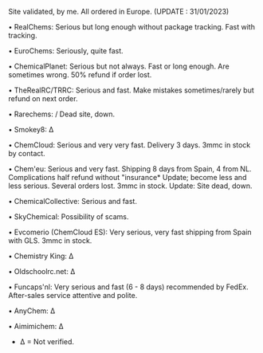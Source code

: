 Site validated, by me.  All ordered in Europe. (UPDATE : 31/01/2023)

• RealChems: Serious but long enough without package tracking. Fast with tracking.

 • EuroChems: Seriously, quite fast.

 • ChemicalPlanet: Serious but not always. Fast or long enough. Are sometimes wrong. 50% refund if order lost.

 • TheRealRC/TRRC: Serious and fast. Make mistakes sometimes/rarely but refund on next order.

 • Rarechems: / Dead site, down.

 • Smokey8: ∆

 • ChemCloud: Serious and very very fast.  Delivery 3 days. 3mmc in stock by contact.

 • Chem'eu: Serious and very fast.  Shipping 8 days from Spain, 4 from NL.  Complications half refund without "insurance* Update; become less and less serious. Several orders lost. 3mmc in stock.
 Update: Site dead, down.

 • ChemicalCollective: Serious and fast.

 • SkyChemical: Possibility of scams.

 • Evcomerio (ChemCloud ES): Very serious, very fast shipping from Spain with GLS. 3mmc in stock.

 • Chemistry King: ∆

 • Oldschoolrc.net: ∆

 • Funcaps'nl: Very serious and fast (6 - 8 days) recommended by FedEx. After-sales service attentive and polite.

 • AnyChem: ∆

 • Aimimichem: ∆

 * ∆ = Not verified.
